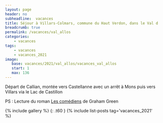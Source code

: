 ```yaml
---
layout: page
header: no
subheadline:  vacances
title: Séjour à Villars-Colmars, commune du Haut Verdon, dans le Val d’Allos
breadcrumb: true
permalink: /vacances/val_allos
categories:
    - vacances
tags:
    - vacances
    - vacances_2021
image:
   base: vacances/2021/val_allos/vacances_val_allos
   start: 1
   max: 136
---
```

Départ de Callian, montée vers Castellanne avec un arrêt à Mons puis vers Villars via le Lac de Castillon

PS : Lecture du roman [Les comédiens](https://fr.wikipedia.org/wiki/Les_Com%C3%A9diens_(film,_1967)) de Graham Green

{% include gallery %}
{: .t60 }
{% include list-posts tag='vacances_2021' %}
